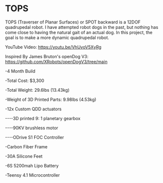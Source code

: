 # TOPS
TOPS (Traverser of Planar Surfaces) or SPOT backward is a 12DOF quadrupedal robot. I have attempted robot dogs in the past, but nothing has come close to having the natural gait of an actual dog. In this project, the goal is to make a more dynamic quadrupedal robot.

YouTube Video: https://youtu.be/VhUvoV5XyRg

Inspired By James Bruton's openDog V3: https://github.com/XRobots/openDogV3/tree/main

-4 Month Build

-Total Cost: $3,300

-Total Weight: 29.6lbs (13.43kg)

-Weight of 3D Printed Parts: 9.98lbs (4.53kg)

-12x Custom QDD actuators 

  ----3D printed 9: 1 planetary gearbox

  ----90KV brushless motor

  ----ODrive S1 FOC Controller

-Carbon Fiber Frame

-30A Silicone Feet

-6S 5200mah Lipo Battery

-Teensy 4.1 Microcontroller
